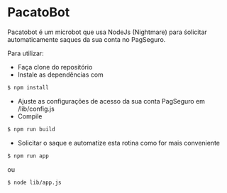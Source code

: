 # PacatoBot

Pacatobot é um microbot que usa NodeJs (Nightmare) para śolicitar automaticamente saques da sua conta no PagSeguro.

Para utilizar:

- Faça clone do repositório
- Instale as dependências com 
```sh
$ npm install
```
- Ajuste as configurações de acesso da sua conta PagSeguro em /lib/config.js
- Compile
```sh
$ npm run build
```
- Solicitar o saque e automatize esta rotina como for mais conveniente
```sh
$ npm run app
```
ou
```sh
$ node lib/app.js
```
